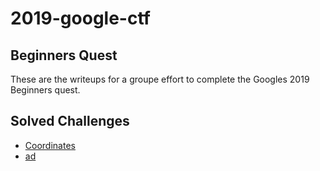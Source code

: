 # 2019-google-ctf
## Beginners Quest
These are the writeups for a groupe effort to complete the Googles 2019 Beginners quest.

## Solved Challenges
* [Coordinates](coordinates.md)
* [ad](ad.md)
